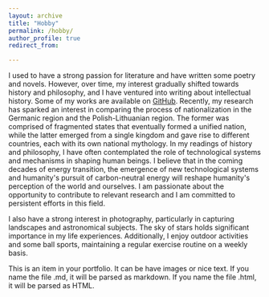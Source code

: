 ```yaml
---
layout: archive
title: "Hobby"
permalink: /hobby/
author_profile: true
redirect_from:

---
```


 <!-- 我之前比较热爱文学，写过一些诗歌和小说。之后逐渐更加喜欢历史与哲学， 我喜欢哲学式的思考，追求真理。我尝试进行了一些思想史的写作，有些作品放到了github上。近期的研究让我对德意志地区的民族化与波兰立陶宛地区的民族化的对比产生兴趣，前者由破碎的邦国组成统一国家，后者由一个王国形成了不同国家，诞生了不同的民族神话。我在历史与哲学的阅读中不止一次关注技术系统与机制对人的塑造作用，我认为在未来数十年的能源转型中，新兴涌现的技术体系和人类对无碳能源发起的史无前例的挑战，将会重新塑造人类对整个世界和自身的看法。我对自己能够加入与之相关的研究充满热情，愿意在其中持之以恒地努力。

我也比较喜欢摄影，主要是风光与天文主题。星空在我的生命体验中占据很重要的地位。同时我也喜爱户外运动以及有些球类运动，我保持着每周规律运动的习惯。  -->
I used to have a strong passion for literature and have written some poetry and novels. However, over time, my interest gradually shifted towards history and philosophy, and I have ventured into writing about intellectual history. Some of my works are available on [GitHub](https://dichter97.github.io/archives/). Recently, my research has sparked an interest in comparing the process of nationalization in the Germanic region and the Polish-Lithuanian region. The former was comprised of fragmented states that eventually formed a unified nation, while the latter emerged from a single kingdom and gave rise to different countries, each with its own national mythology. In my readings of history and philosophy, I have often contemplated the role of technological systems and mechanisms in shaping human beings. I believe that in the coming decades of energy transition, the emergence of new technological systems and  humanity's pursuit of carbon-neutral energy will reshape humanity's perception of the world and ourselves. I am passionate about the opportunity to contribute to relevant research and I am committed to persistent efforts in this field.

I also have a strong interest in photography, particularly in capturing landscapes and astronomical subjects. The sky of stars holds significant importance in my life experiences. Additionally, I enjoy outdoor activities and some ball sports, maintaining a regular exercise routine on a weekly basis.

This is an item in your portfolio. It can be have images or nice text. If you name the file .md, it will be parsed as markdown. If you name the file .html, it will be parsed as HTML. 
